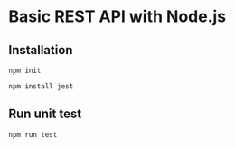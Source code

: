 # Basic REST API with Node.js

## Installation

    npm init 

    npm install jest

## Run unit test

    npm run test
